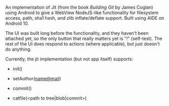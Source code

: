 An implementation of Jit (from the book *Building Git* by James Coglan) using Android to give a WebView NodeJS-like functionality for filesystem access, path, sha1 hash, and zlib inflate/deflate support. Built using AIDE on Android 10.


The UI was built long before the functionality, and they haven't been attached yet, so the only button that really matters yet is "!" (self-test). The rest of the UI does respond to actions (where applicable), but just doesn't do anything.


Currently, the jit implementation (but not app itself) supports:


* init(<folder>)

* setAuthor(<name@mail>)

* commit(<message>)

* catfile(<path to tree|blob|commit>)
